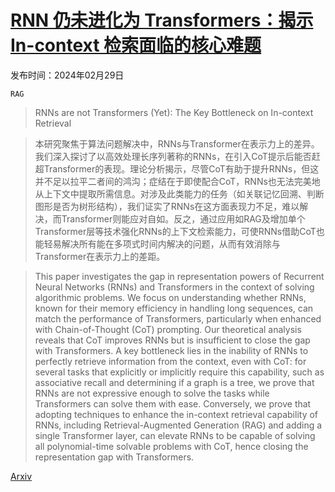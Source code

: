 # [RNN 仍未进化为 Transformers：揭示 In-context 检索面临的核心难题](https://arxiv.org/abs/2402.18510)

发布时间：2024年02月29日

`RAG`

> RNNs are not Transformers (Yet): The Key Bottleneck on In-context Retrieval

> 本研究聚焦于算法问题解决中，RNNs与Transformer在表示力上的差异。我们深入探讨了以高效处理长序列著称的RNNs，在引入CoT提示后能否赶超Transformer的表现。理论分析揭示，尽管CoT有助于提升RNNs，但这并不足以拉平二者间的鸿沟；症结在于即使配合CoT，RNNs也无法完美地从上下文中提取所需信息。对涉及此类能力的任务（如关联记忆回溯、判断图形是否为树形结构），我们证实了RNNs在这方面表现力不足，难以解决，而Transformer则能应对自如。反之，通过应用如RAG及增加单个Transformer层等技术强化RNNs的上下文检索能力，可使RNNs借助CoT也能轻易解决所有能在多项式时间内解决的问题，从而有效消除与Transformer在表示力上的差距。

> This paper investigates the gap in representation powers of Recurrent Neural Networks (RNNs) and Transformers in the context of solving algorithmic problems. We focus on understanding whether RNNs, known for their memory efficiency in handling long sequences, can match the performance of Transformers, particularly when enhanced with Chain-of-Thought (CoT) prompting. Our theoretical analysis reveals that CoT improves RNNs but is insufficient to close the gap with Transformers. A key bottleneck lies in the inability of RNNs to perfectly retrieve information from the context, even with CoT: for several tasks that explicitly or implicitly require this capability, such as associative recall and determining if a graph is a tree, we prove that RNNs are not expressive enough to solve the tasks while Transformers can solve them with ease. Conversely, we prove that adopting techniques to enhance the in-context retrieval capability of RNNs, including Retrieval-Augmented Generation (RAG) and adding a single Transformer layer, can elevate RNNs to be capable of solving all polynomial-time solvable problems with CoT, hence closing the representation gap with Transformers.

[Arxiv](https://arxiv.org/abs/2402.18510)